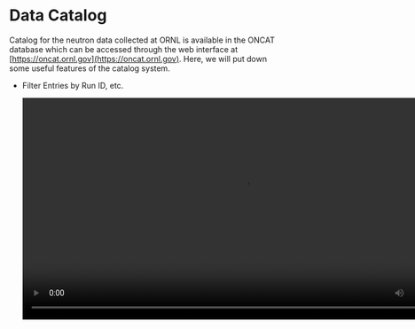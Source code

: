 Data Catalog
===

Catalog for the neutron data collected at ORNL is available in the ONCAT database which can be accessed through the web interface at [https://oncat.ornl.gov](https://oncat.ornl.gov). Here, we will put down some useful features of the catalog system.

- Filter Entries by Run ID, etc.

    <video width="800" controls>
        <source src="../../imgs/oncat_filter.mp4" type="video/mp4">
    </video>